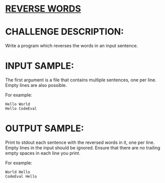 # [REVERSE WORDS]

# CHALLENGE DESCRIPTION:

Write a program which reverses the words in an input sentence.

# INPUT SAMPLE:

The first argument is a file that contains multiple sentences, one per line. Empty lines are also possible.

For example:

```
Hello World
Hello CodeEval
```

# OUTPUT SAMPLE:

Print to stdout each sentence with the reversed words in it, one per line. Empty lines in the input should be ignored. Ensure that there are no trailing empty spaces in each line you print.

For example:

```
World Hello
CodeEval Hello
```

[REVERSE WORDS]:https://www.codeeval.com/open_challenges/8/
